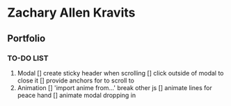 # Zachary Allen Kravits

## Portfolio

### TO-DO LIST

1. Modal
   [] create sticky header when scrolling
   [] click outside of modal to close it
   [] provide anchors for to scroll to
2. Animation
   [] 'import anime from...' break other js
   [] animate lines for peace hand
   [] animate modal dropping in
